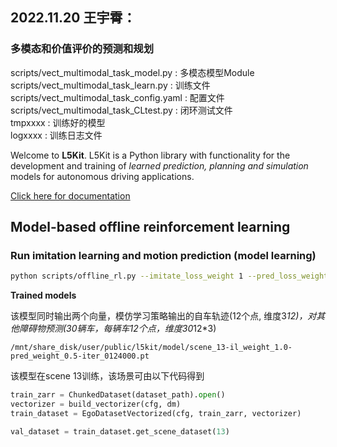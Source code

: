 ## 2022.11.20 王宇霄：
### 多模态和价值评价的预测和规划
scripts/vect_multimodal_task_model.py : 多模态模型Module    
scripts/vect_multimodal_task_learn.py : 训练文件    
scripts/vect_multimodal_task_config.yaml : 配置文件    
scripts/vect_multimodal_task_CLtest.py : 闭环测试文件    
tmpxxxx : 训练好的模型    
logxxxx : 训练日志文件


Welcome to **L5Kit**. L5Kit is a Python library with functionality for the development and training of *learned prediction, planning and simulation* models for autonomous driving applications.

[Click here for documentation](https://woven-planet.github.io/l5kit)

## Model-based offline reinforcement learning

### Run imitation learning and motion prediction (model learning)

```bash
python scripts/offline_rl.py --imitate_loss_weight 1 --pred_loss_weight 1 --cuda_id 1
```

**Trained models**

该模型同时输出两个向量，模仿学习策略输出的自车轨迹(12个点, 维度3*12)，对其他障碍物预测(30辆车，每辆车12个点，维度30*12*3)

`/mnt/share_disk/user/public/l5kit/model/scene_13-il_weight_1.0-pred_weight_0.5-iter_0124000.pt`

该模型在scene 13训练，该场景可由以下代码得到

```python
train_zarr = ChunkedDataset(dataset_path).open()
vectorizer = build_vectorizer(cfg, dm)
train_dataset = EgoDatasetVectorized(cfg, train_zarr, vectorizer)

val_dataset = train_dataset.get_scene_dataset(13)
```


